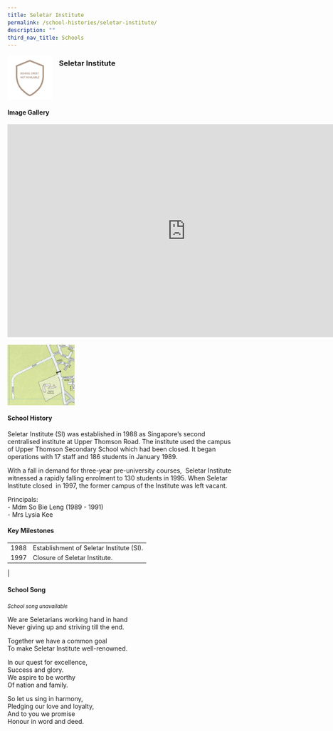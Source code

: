 ```yaml
---
title: Seletar Institute
permalink: /school-histories/seletar-institute/
description: ""
third_nav_title: Schools
---
```

<img align="left" style="width:20%;margin-right:15px;" src="/images/seletarinstitute1.png">

### **Seletar Institute**

<br clear="left">

#### **Image Gallery**
<iframe src="https://docs.google.com/presentation/d/e/2PACX-1vQWw_1VRUEq18jwJ46GTLukV6HQcvxe-KP8ChlCl4aeFqa0wxhoor4YWlQm_AOMuOI-TriiU4XQW4Au/embed?start=false&amp;loop=true&amp;delayms=5000" frameborder="0" width="800" height="479" allowfullscreen="true"></iframe>

<p><a href="/images/seletarinstitute2.jpg">  
<img align="left" style="width:30%;margin-right:15px;" src="/images/seletarinstitute2.jpg">
</a></p>

<br clear="left">

#### **School History**
Seletar Institute (SI) was established in 1988 as Singapore’s second centralised institute at Upper Thomson Road. The institute used the campus of Upper Thomson Secondary School which had been closed. It began operations with 17 staff and 186 students in January 1989.  
  
With a fall in demand for three-year pre-university courses, &nbsp;Seletar Institute witnessed a rapidly falling enrolment to 130 students in 1995. When Seletar Institute closed &nbsp;in 1997, the former campus of the Institute was left vacant.&nbsp;  
  
Principals:<br>
\- Mdm So Bie Leng (1989 - 1991)<br>
\- Mrs Lysia Kee 

#### **Key Milestones**

|  |  |
|:---:|---|
| 1988 | Establishment of Seletar Institute (SI). |
| 1997 | Closure of Seletar Institute. |
|



#### **School Song**
<small>*School song unavailable*</small>

We are Seletarians working hand in hand<br>
Never giving up and striving till the end.&nbsp;

Together we have a common goal<br>
To make Seletar Institute well-renowned.&nbsp;

In our quest for excellence,<br>
Success and glory.<br>
We aspire to be worthy<br>
Of nation and family.

So let us sing in harmony,<br>
Pledging our love and loyalty,<br>
And to you we promise<br>
Honour in word and deed.